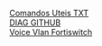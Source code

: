 [Comandos Uteis TXT](https://github.com/adrianomenegassi/Fortinet/pull/2/commits/61df68f97b8a27feb42d15349ff82254c196b0d6) <br/>
[DIAG GITHUB](https://gist.github.com/cetinajero/1effb04ee9ae9fc6f65faaf43d4bff9b) <br/>
[Voice Vlan Fortiswitch](https://community.fortinet.com/t5/FortiGate/Technical-Tip-Managed-FortiSwitch-LLDP-voice-VLAN-auto-tagging/ta-p/245678)
